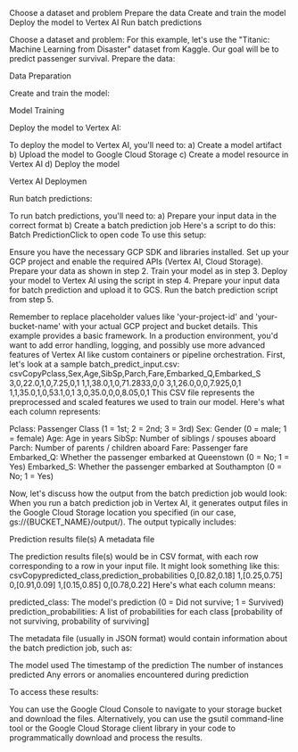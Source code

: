 
Choose a dataset and problem
Prepare the data
Create and train the model
Deploy the model to Vertex AI
Run batch predictions


Choose a dataset and problem:
For this example, let's use the "Titanic: Machine Learning from Disaster" dataset from Kaggle. Our goal will be to predict passenger survival.
Prepare the data:

Data Preparation

Create and train the model:

Model Training

Deploy the model to Vertex AI:

To deploy the model to Vertex AI, you'll need to:
a) Create a model artifact
b) Upload the model to Google Cloud Storage
c) Create a model resource in Vertex AI
d) Deploy the model


Vertex AI Deploymen

Run batch predictions:

To run batch predictions, you'll need to:
a) Prepare your input data in the correct format
b) Create a batch prediction job
Here's a script to do this:
Batch PredictionClick to open code
To use this setup:

Ensure you have the necessary GCP SDK and libraries installed.
Set up your GCP project and enable the required APIs (Vertex AI, Cloud Storage).
Prepare your data as shown in step 2.
Train your model as in step 3.
Deploy your model to Vertex AI using the script in step 4.
Prepare your input data for batch prediction and upload it to GCS.
Run the batch prediction script from step 5.

Remember to replace placeholder values like 'your-project-id' and 'your-bucket-name' with your actual GCP project and bucket details.
This example provides a basic framework. In a production environment, you'd want to add error handling, logging, and 
possibly use more advanced features of Vertex AI like custom containers or pipeline orchestration.
First, let's look at a sample batch_predict_input.csv:
csvCopyPclass,Sex,Age,SibSp,Parch,Fare,Embarked_Q,Embarked_S
3,0,22.0,1,0,7.25,0,1
1,1,38.0,1,0,71.2833,0,0
3,1,26.0,0,0,7.925,0,1
1,1,35.0,1,0,53.1,0,1
3,0,35.0,0,0,8.05,0,1
This CSV file represents the preprocessed and scaled features we used to train our model. Here's what each column represents:

Pclass: Passenger Class (1 = 1st; 2 = 2nd; 3 = 3rd)
Sex: Gender (0 = male; 1 = female)
Age: Age in years
SibSp: Number of siblings / spouses aboard
Parch: Number of parents / children aboard
Fare: Passenger fare
Embarked_Q: Whether the passenger embarked at Queenstown (0 = No; 1 = Yes)
Embarked_S: Whether the passenger embarked at Southampton (0 = No; 1 = Yes)

Now, let's discuss how the output from the batch prediction job would look:
When you run a batch prediction job in Vertex AI, it generates output files in the Google Cloud Storage location you specified (in our case, gs://{BUCKET_NAME}/output/). The output typically includes:

Prediction results file(s)
A metadata file

The prediction results file(s) would be in CSV format, with each row corresponding to a row in your input file. It might look something like this:
csvCopypredicted_class,prediction_probabilities
0,[0.82,0.18]
1,[0.25,0.75]
0,[0.91,0.09]
1,[0.15,0.85]
0,[0.78,0.22]
Here's what each column means:

predicted_class: The model's prediction (0 = Did not survive; 1 = Survived)
prediction_probabilities: A list of probabilities for each class [probability of not surviving, probability of surviving]

The metadata file (usually in JSON format) would contain information about the batch prediction job, such as:

The model used
The timestamp of the prediction
The number of instances predicted
Any errors or anomalies encountered during prediction

To access these results:

You can use the Google Cloud Console to navigate to your storage bucket and download the files.
Alternatively, you can use the gsutil command-line tool or the Google Cloud Storage client library in your code to programmatically download and process the results.
